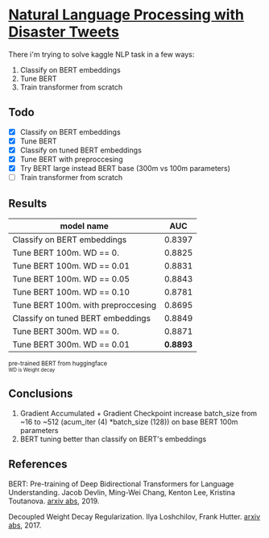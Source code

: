 # [Natural Language Processing with Disaster Tweets](https://www.kaggle.com/competitions/nlp-getting-started/overview)

There i'm trying to solve kaggle NLP task in a few ways:

1. Classify on BERT embeddings
2. Tune BERT
3. Train transformer from scratch

## Todo

- [X] Classify on BERT embeddings
- [X] Tune BERT
- [X] Classify on tuned BERT embeddings
- [X] Tune BERT with preproccesing
- [X] Try BERT large instead BERT base (300m vs 100m parameters)
- [ ] Train transformer from scratch

## Results

| model name                         | AUC              |
| ---------------------------------- | ---------------- |
| Classify on BERT embeddings        | 0.8397           |
| Tune BERT 100m. WD == 0.           | 0.8825           |
| Tune BERT 100m. WD == 0.01         | 0.8831           |
| Tune BERT 100m. WD == 0.05         | 0.8843           |
| Tune BERT 100m. WD == 0.10         | 0.8781           |
| Tune BERT 100m. with preproccesing | 0.8695           |
| Classify on tuned BERT embeddings  | 0.8849           |
| Tune BERT 300m. WD == 0.           | 0.8871           |
| Tune BERT 300m. WD == 0.01         | **0.8893**       |

<sub>pre-trained BERT from huggingface</sup>
<br>
<sub>WD is Weight decay</sup>

## Conclusions

1. Gradient Accumulated + Gradient Checkpoint increase batch_size from ~16 to ~512 (acum_iter (4) *batch_size (128)) on base BERT 100m parameters
2. BERT tuning better than classify on BERT's embeddings

## References

BERT: Pre-training of Deep Bidirectional Transformers for Language Understanding. Jacob Devlin, Ming-Wei Chang, Kenton Lee, Kristina Toutanova. [arxiv abs](https://arxiv.org/abs/1810.04805), 2019.

Decoupled Weight Decay Regularization. Ilya Loshchilov, Frank Hutter. [arxiv abs](https://arxiv.org/abs/1711.05101), 2017.
